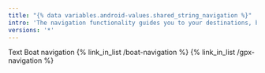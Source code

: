 ```yaml
---
title: "{% data variables.android-values.shared_string_navigation %}"
intro: 'The navigation functionality guides you to your destinations, by displaying routes, offering turn-by-turn instructions, and optional voice guidance.'
versions: '*'
---
```

Text Boat navigation
{% link_in_list /boat-navigation %}
{% link_in_list /gpx-navigation %}

